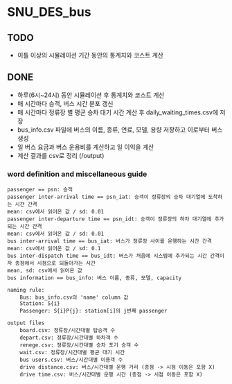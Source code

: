 # SNU_DES_bus

## TODO
* 이틀 이상의 시뮬레이션 기간 동안의 통계치와 코스트 계산 <br/>
## DONE
* 하루(6시~24시) 동안 시뮬레이션 후 통계치와 코스트 계산<br/>
* 매 시간마다 승객, 버스 시간 분포 갱신<br/>
* 매 시간마다 정류장 별 평균 승차 대기 시간 계산 후 daily_waiting_times.csv에 저장<br/>
* bus_info.csv 파일에 버스의 이름, 종류, 연료, 모델, 용량 저장하고 이로부터 버스 생성<br/>
* 일 버스 요금과 버스 운용비를 계산하고 일 이익을 계산
* 계산 결과를 csv로 정리 (/output)

### word definition and miscellaneous guide

```
passenger == psn: 승객
passenger inter-arrival time == psn_iat: 승객이 정류장의 승차 대기열에 도착하는 시간 간격
mean: csv에서 읽어온 값 / sd: 0.01
passenger inter-departure time == psn_idt: 승객이 정류장의 하차 대기열에 추가되는 시간 간격
mean: csv에서 읽어온 값 / sd: 0.01
bus inter-arrival time == bus_iat: 버스가 정류장 사이를 운행하는 시간 간격
mean: csv에서 읽어온 값 / sd: 0.1
bus inter-dispatch time == bus_idt: 버스가 처음에 시스템에 추가되는 시간 간격이자 종점에서 시점으로 되돌아가는 시간
mean, sd: csv에서 읽어온 값
bus information == bus_info: 버스 이름, 종류, 모델, capacity

naming rule:
    Bus: bus_info.csv의 'name' column 값
    Station: S{i}
    Passenger: S{i}P{j}: station[i]의 j번째 passenger
    
output files
    board.csv: 정류장/시간대별 탑승객 수
    depart.csv: 정류장/시간대별 하차객 수
    renege.csv: 정류장/시간대별 승차 포기 승객 수
    wait.csv: 정류장/시간대별 평균 대기 시간
    bus users.csv: 버스/시간대별 이용객 수
    drive distance.csv: 버스/시간대별 운행 거리 (종점 -> 시점 이동은 포함 X)
    drive time.csv: 버스/시간대별 운행 시간 (종점 -> 시점 이동은 포함 X)

```
